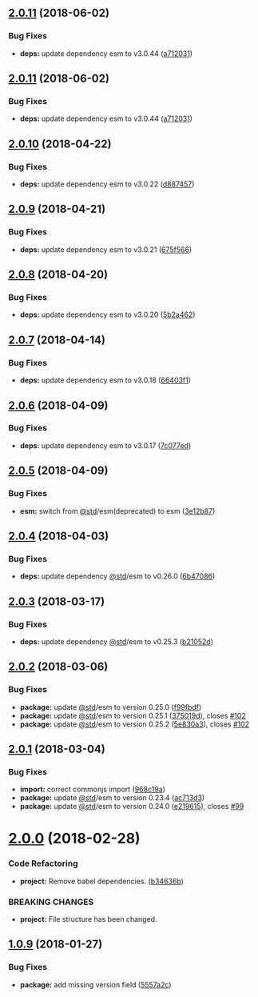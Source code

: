 <a name="2.0.11"></a>
## [2.0.11](https://github.com/genpw/genpw/compare/v2.0.10...v2.0.11) (2018-06-02)


### Bug Fixes

* **deps:** update dependency esm to v3.0.44 ([a712031](https://github.com/genpw/genpw/commit/a712031))

<a name="2.0.11"></a>
## [2.0.11](https://github.com/genpw/genpw/compare/v2.0.10...v2.0.11) (2018-06-02)


### Bug Fixes

* **deps:** update dependency esm to v3.0.44 ([a712031](https://github.com/genpw/genpw/commit/a712031))

<a name="2.0.10"></a>
## [2.0.10](https://github.com/genpw/genpw/compare/v2.0.9...v2.0.10) (2018-04-22)


### Bug Fixes

* **deps:** update dependency esm to v3.0.22 ([d887457](https://github.com/genpw/genpw/commit/d887457))

<a name="2.0.9"></a>
## [2.0.9](https://github.com/genpw/genpw/compare/v2.0.8...v2.0.9) (2018-04-21)


### Bug Fixes

* **deps:** update dependency esm to v3.0.21 ([675f566](https://github.com/genpw/genpw/commit/675f566))

<a name="2.0.8"></a>
## [2.0.8](https://github.com/genpw/genpw/compare/v2.0.7...v2.0.8) (2018-04-20)


### Bug Fixes

* **deps:** update dependency esm to v3.0.20 ([5b2a462](https://github.com/genpw/genpw/commit/5b2a462))

<a name="2.0.7"></a>
## [2.0.7](https://github.com/genpw/genpw/compare/v2.0.6...v2.0.7) (2018-04-14)


### Bug Fixes

* **deps:** update dependency esm to v3.0.18 ([66403f1](https://github.com/genpw/genpw/commit/66403f1))

<a name="2.0.6"></a>
## [2.0.6](https://github.com/genpw/genpw/compare/v2.0.5...v2.0.6) (2018-04-09)


### Bug Fixes

* **deps:** update dependency esm to v3.0.17 ([7c077ed](https://github.com/genpw/genpw/commit/7c077ed))

<a name="2.0.5"></a>
## [2.0.5](https://github.com/genpw/genpw/compare/v2.0.4...v2.0.5) (2018-04-09)


### Bug Fixes

* **esm:** switch from [@std](https://github.com/std)/esm(deprecated) to esm ([3e12b87](https://github.com/genpw/genpw/commit/3e12b87))

<a name="2.0.4"></a>
## [2.0.4](https://github.com/genpw/genpw/compare/v2.0.3...v2.0.4) (2018-04-03)


### Bug Fixes

* **deps:** update dependency [@std](https://github.com/std)/esm to v0.26.0 ([6b47086](https://github.com/genpw/genpw/commit/6b47086))

<a name="2.0.3"></a>
## [2.0.3](https://github.com/genpw/genpw/compare/v2.0.2...v2.0.3) (2018-03-17)


### Bug Fixes

* **deps:** update dependency [@std](https://github.com/std)/esm to v0.25.3 ([b21052d](https://github.com/genpw/genpw/commit/b21052d))

<a name="2.0.2"></a>
## [2.0.2](https://github.com/genpw/genpw/compare/v2.0.1...v2.0.2) (2018-03-06)


### Bug Fixes

* **package:** update [@std](https://github.com/std)/esm to version 0.25.0 ([f99fbdf](https://github.com/genpw/genpw/commit/f99fbdf))
* **package:** update [@std](https://github.com/std)/esm to version 0.25.1 ([375019d](https://github.com/genpw/genpw/commit/375019d)), closes [#102](https://github.com/genpw/genpw/issues/102)
* **package:** update [@std](https://github.com/std)/esm to version 0.25.2 ([5e830a3](https://github.com/genpw/genpw/commit/5e830a3)), closes [#102](https://github.com/genpw/genpw/issues/102)

<a name="2.0.1"></a>
## [2.0.1](https://github.com/genpw/genpw/compare/v2.0.0...v2.0.1) (2018-03-04)


### Bug Fixes

* **import:** correct commonjs import ([968c19a](https://github.com/genpw/genpw/commit/968c19a))
* **package:** update [@std](https://github.com/std)/esm to version 0.23.4 ([ac713d3](https://github.com/genpw/genpw/commit/ac713d3))
* **package:** update [@std](https://github.com/std)/esm to version 0.24.0 ([e219615](https://github.com/genpw/genpw/commit/e219615)), closes [#99](https://github.com/genpw/genpw/issues/99)

<a name="2.0.0"></a>
# [2.0.0](https://github.com/genpw/genpw/compare/v1.0.9...v2.0.0) (2018-02-28)


### Code Refactoring

* **project:** Remove babel dependencies. ([b34636b](https://github.com/genpw/genpw/commit/b34636b))


### BREAKING CHANGES

* **project:** File structure has been changed.

<a name="1.0.9"></a>
## [1.0.9](https://github.com/genpw/genpw/compare/v1.0.8...v1.0.9) (2018-01-27)


### Bug Fixes

* **package:** add missing version field ([5557a2c](https://github.com/genpw/genpw/commit/5557a2c))
